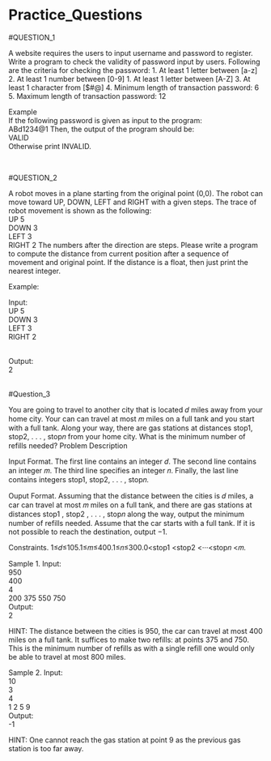 # Practice_Questions
#QUESTION_1
<p>
  A website requires the users to input username and password to register. Write a program to check the validity of password input by users.
Following are the criteria for checking the password:
1. At least 1 letter between [a-z]
2. At least 1 number between [0-9]
1. At least 1 letter between [A-Z]
3. At least 1 character from [$#@]
4. Minimum length of transaction password: 6
5. Maximum length of transaction password: 12



Example
</br>If the following password is given as input to the program:
</br>ABd1234@1
Then, the output of the program should be:
</br>VALID
</br>Otherwise print INVALID.
</p>


</br>

#QUESTION_2

<p>
  A robot moves in a plane starting from the original point (0,0). The robot can move toward UP, DOWN, LEFT and RIGHT with a given steps. The trace of robot movement is shown as the following:
</br>UP 5
</br>DOWN 3
</br>LEFT 3
</br>RIGHT 2
The numbers after the direction are steps. Please write a program to compute the distance from current position after a sequence of movement and original point. If the distance is a float, then just print the nearest integer.


Example:

Input:
</br>UP 5
</br>DOWN 3
</br>LEFT 3
</br>RIGHT 2

</br>Output:
</br>2
  </p>
  </br>
  #Question_3
  
  <p>
  You are going to travel to another city that is located 𝑑 miles away from your home city. Your can can travel at most 𝑚 miles on a full tank and you start with a full tank. Along your way, there are gas stations at distances stop1, stop2, . . . , stop𝑛 from your home city. What is the minimum number of refills needed?
Problem Description

Input Format. The first line contains an integer 𝑑. The second line contains an integer 𝑚. The third line specifies an integer 𝑛. Finally, the last line contains integers stop1, stop2, . . . , stop𝑛.

Ouput Format. Assuming that the distance between the cities is 𝑑 miles, a car can travel at most 𝑚 miles on a full tank, and there are gas stations at distances stop1 , stop2 , . . . , stop𝑛 along the way, output the minimum number of refills needed. Assume that the car starts with a full tank. If it is not possible to reach the destination, output −1.

Constraints. 1≤𝑑≤105.1≤𝑚≤400.1≤𝑛≤300.0<stop1 <stop2 <···<stop𝑛 <𝑚.


Sample 1.
Input:
</br>950
</br>400
</br>4
</br>200 375 550 750
</br>Output:
</br>2

HINT:
The distance between the cities is 950, the car can travel at most 400 miles on a full tank. It suffices to make two refills: at points 375 and 750. This is the minimum number of refills as with a single refill one would only be able to travel at most 800 miles.




Sample 2.
Input:
</br>10
</br>3
</br>4
</br>1 2 5 9
</br>Output:
</br>-1


HINT:
One cannot reach the gas station at point 9 as the previous gas station is too far away.
</p>
  
  
  
  
  
  
  
  
  
  
  
